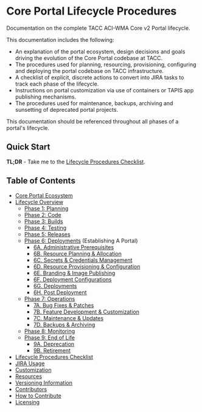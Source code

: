 # Core Portal Lifecycle Procedures

Documentation on the complete TACC ACI-WMA Core v2 Portal lifecycle.

This documentation includes the following:

- An explanation of the portal ecosystem, design decisions and goals driving the evolution of the Core Portal codebase at TACC.
- The procedures used for planning, resourcing, provisioning, configuring and deploying the portal codebase on TACC infrastructure.
- A checklist of explicit, discrete actions to convert into JIRA tasks to track each phase of the lifecycle.
- Instructions on portal customization via use of containers or TAPIS app publishing mechanisms.
- The procedures used for maintenance, backups, archiving and sunsetting of deprecated portal projects.

This documentation should be referenced throughout all phases of a portal's lifecycle.

## Quick Start

**TL;DR** - Take me to the [Lifecycle Procedures Checklist](pages/checklist.md).

## Table of Contents

- [Core Portal Ecosystem](pages/ecosystem.md)
- [Lifecycle Overview](pages/overview.md)
    - [Phase 1: Planning](phase_01)
    - [Phase 2: Code](phase_02)
    - [Phase 3: Builds](phase_03)
    - [Phase 4: Testing](phase_04)
    - [Phase 5: Releases](phase_05)
    - [Phase 6: Deployments](phase_06) (Establishing A Portal)
        - [6A. Administrative Prerequisites](phase_06#6a)
        - [6B. Resource Planning & Allocation](phase_06#6b)
        - [6C. Secrets & Credentials Management](phase_06#6c)
        - [6D. Resource Provisioning & Configuration](phase_06#6d)
        - [6E. Branding & Image Publishing](phase_06#6e)
        - [6F. Deployment Configurations](phase_06#6f)
        - [6G. Deployments](phase_06#6g)
        - [6H. Post Deployment](phase_06#6h)
    - [Phase 7: Operations](phase_07)
        - [7A. Bug Fixes & Patches](phase_07#7a)
        - [7B. Feature Development & Customization](phase_07#7b)
        - [7C. Maintenance & Updates](phase_07#7c)
        - [7D. Backups & Archiving](phase_07#7d)
    - [Phase 8: Monitoring](phase_08)
    - [Phase 9: End of Life](phase_09)
        - [9A. Deprecation](phase_09#9a)
        - [9B. Retirement](phase_09#9b)
- [Lifecycle Procedures Checklist](pages/checklist.md)
- [JIRA Usage](pages/jira-usage.md)
- [Customization](pages/customization.md)
- [Resources](pages/resources.md)
- [Versioning Information](pages/versioning-information.md)
- [Contributors](pages/contributors.md)
- [How to Contribute](pages/how-to-contribute.md)
- [Licensing](pages/licensing.md)


<!-- ### OLD -->
<!--
- [Lifecycle Overview](pages/_old_pages/overview.md)
    - [Phase 1: Administrative Prerequisites & Actions](pages/_old_pages/phase_01.md)
    - [Phase 2: Resource Requests, SSH Certs & CPS Exceptions](pages/_old_pages/phase_02.md)
    - [Phase 3: OAuth Tenants](pages/_old_pages/phase_03.md)
    - [Phase 4: Related Services & Systems](pages/_old_pages/phase_04.md)
    - [Phase 5: Deployment Target Host Provisioning](pages/_old_pages/phase_05.md)
    - [Phase 6: Branding, Content Preparation & Image Publication](pages/_old_pages/phase_06.md)
    - [Phase 7: Secrets & CI/CD Setup](pages/_old_pages/phase_07.md)
    - [Phase 8: Deployments](pages/_old_pages/phase_08.md)
    - [Phase 9: Maintenance](pages/_old_pages/phase_09.md)
    - [Phase 10: Backups & Archiving](pages/_old_pages/phase_10.md)
    - [Phase 11: Sunsetting & Retirement](pages/_old_pages/phase_11.md)
- [Lifecycle Procedures Checklist](pages/_old_pages/checklist.md)
- [JIRA Usage](pages/_old_pages/jira-usage.md)
-->

<!-- ### NEW -->
<!--
- [Lifecycle Overview](pages/_new_pages/overview.md)
    - [Phase 1: Administrative Prerequisites & Actions](pages/_new_pages/phase_01.md)
    - [Phase 2: Resource Requests, SSH Certs & CPS Exceptions](pages/_new_pages/phase_02.md)
    - [Phase 3: OAuth Tenants](pages/_new_pages/phase_03.md)
    - [Phase 4: Related Services & Systems](pages/_new_pages/phase_04.md)
    - [Phase 5: Deployment Target Host Provisioning](pages/_new_pages/phase_05.md)
    - [Phase 6: Branding, Content Preparation & Image Publication](pages/_new_pages/phase_06.md)
    - [Phase 7: Secrets & CI/CD Setup](pages/_new_pages/phase_07.md)
    - [Phase 8: Deployments](pages/_new_pages/phase_08.md)
    - [Phase 9: Maintenance](pages/_new_pages/phase_09.md)
    - [Phase 10: Backups & Archiving](pages/_new_pages/phase_10.md)
    - [Phase 11: Sunsetting & Retirement](pages/_new_pages/phase_11.md)
- [Lifecycle Procedures Checklist](pages/_new_pages/checklist.md)
- [JIRA Usage](pages/_new_pages/jira-usage.md)
-->
